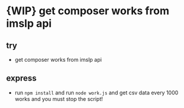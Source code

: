 # {WIP} get composer works from imslp api

## try
 - get composer works from imslp api

## express
 - run `npm install` and run `node work.js` and get csv data every 1000 works and you must stop the script!
